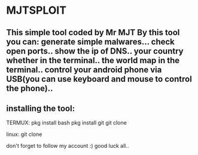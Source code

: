 # MJTSPLOIT
This simple tool coded by Mr MJT
By this tool you can:
generate simple malwares...
check open ports..
show the ip of DNS..
your country whether in the terminal..
the world map in the terminal..
control your android phone via USB(you can use keyboard and mouse to control the phone)..
---------------------
installing the tool:
--------------------
TERMUX:
pkg install bash
pkg install git
git clone

linux:
git clone

don't forget to follow my account :)
good luck all..
